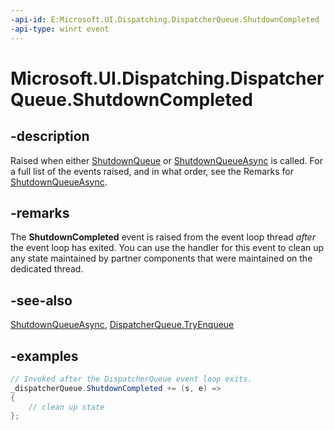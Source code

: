 ```yaml
---
-api-id: E:Microsoft.UI.Dispatching.DispatcherQueue.ShutdownCompleted
-api-type: winrt event
---
```


# Microsoft.UI.Dispatching.DispatcherQueue.ShutdownCompleted

<!--
public event Windows.Foundation.TypedEventHandler<Microsoft.UI.Dispatching.DispatcherQueue,object> ShutdownCompleted;
-->

## -description

Raised when either [ShutdownQueue](./dispatcherqueuecontroller_shutdownqueue_1224442331.md) or [ShutdownQueueAsync](./dispatcherqueuecontroller_shutdownqueueasync_542547627.md) is called. For a full list of the events raised, and in what order, see the Remarks for [ShutdownQueueAsync](./dispatcherqueuecontroller_shutdownqueueasync_542547627.md).

## -remarks

The **ShutdownCompleted** event is raised from the event loop thread *after* the event loop has exited. You can use the handler for this event to clean up any state maintained by partner components that were maintained on the dedicated thread.

## -see-also

[ShutdownQueueAsync](./dispatcherqueuecontroller_shutdownqueueasync_542547627.md), [DispatcherQueue.TryEnqueue](./dispatcherqueue_tryenqueue_530434839.md)

## -examples

```csharp
// Invoked after the DispatcherQueue event loop exits.
_dispatcherQueue.ShutdownCompleted += (s, e) =>
{
    // clean up state
};
```
